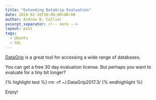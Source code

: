 ```yaml
---
title: "Extending DataGrip Evaluation"
date: 2018-02-16T10:00:00+00:00
author: Andrew B. Collier
excerpt_separator: <!-- more -->
layout: post
tags:
  - Ubuntu
  - SQL
---
```


[DataGrip](https://www.jetbrains.com/datagrip/) is a great tool for accessing a wide range of databases.

You can get a free 30 day evaluation license. But perhaps you want to evaluate for a tiny bit longer?

<!-- more -->

{% highlight text %}
rm -rf ~/.DataGrip2017.3/
{% endhighlight %}

Enjoy!